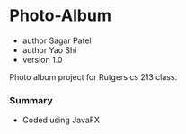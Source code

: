 # Photo-Album #

 * author Sagar Patel
 * author Yao Shi
 * version 1.0

Photo album project for Rutgers cs 213 class.

### Summary ###

* Coded using JavaFX
